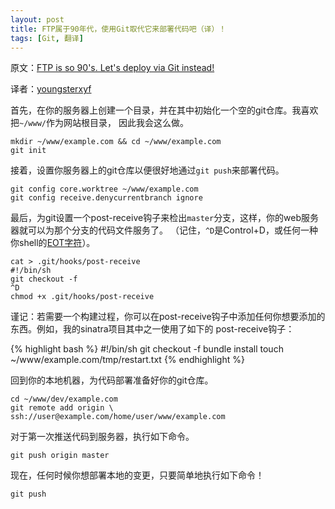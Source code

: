 ```yaml
---
layout: post
title: FTP属于90年代，使用Git取代它来部署代码吧（译）！
tags: [Git, 翻译]
---
```


原文：[FTP is so 90's. Let's deploy via Git instead!](https://coderwall.com/p/xczkaq?&p=1&q=)

译者：[youngsterxyf](https://github.com/youngsterxyf)

首先，在你的服务器上创建一个目录，并在其中初始化一个空的git仓库。我喜欢把`~/www/`作为网站根目录，
因此我会这么做。

    mkdir ~/www/example.com && cd ~/www/example.com
    git init

接着，设置你服务器上的git仓库以便很好地通过`git push`来部署代码。

    git config core.worktree ~/www/example.com
    git config receive.denycurrentbranch ignore

最后，为git设置一个post-receive钩子来检出`master`分支，这样，你的web服务器就可以为那个分支的代码文件服务了。
（记住，`^D`是Control+D，或任何一种你shell的[EOT字符](http://en.wikipedia.org/wiki/End-of-transmission_character)）。

    cat > .git/hooks/post-receive
    #!/bin/sh
    git checkout -f
    ^D
    chmod +x .git/hooks/post-receive

谨记：若需要一个构建过程，你可以在post-receive钩子中添加任何你想要添加的东西。例如，我的sinatra项目其中之一使用了如下的
post-receive钩子：

{% highlight bash %}
#!/bin/sh
git checkout -f
bundle install
touch ~/www/example.com/tmp/restart.txt
{% endhighlight %}

回到你的本地机器，为代码部署准备好你的git仓库。

    cd ~/www/dev/example.com
    git remote add origin \
    ssh://user@example.com/home/user/www/example.com

对于第一次推送代码到服务器，执行如下命令。

    git push origin master

现在，任何时候你想部署本地的变更，只要简单地执行如下命令！

    git push